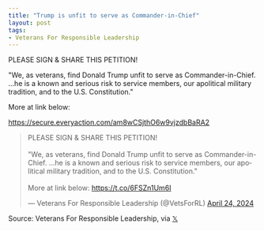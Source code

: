 ```yaml
---
title: "Trump is unfit to serve as Commander-in-Chief"
layout: post
tags:
- Veterans For Responsible Leadership
---
```


PLEASE SIGN & SHARE THIS PETITION!

"We, as veterans, find Donald Trump unfit to serve as Commander-in-Chief. ...he is a known and serious risk to service members, our apolitical military tradition, and to the U.S. Constitution."

More at link below:

https://secure.everyaction.com/am8wCSjthO6w9vjzdbBaRA2

<blockquote class="twitter-tweet"><p lang="en" dir="ltr">PLEASE SIGN &amp; SHARE THIS PETITION!<br /><br />&quot;We, as veterans, find Donald Trump unfit to serve as Commander-in-Chief. ...he is a known and serious risk to service members, our apolitical military tradition, and to the U.S. Constitution.&quot;<br /><br />More at link below: <a href="https://t.co/6FSZn1Um6I">https://t.co/6FSZn1Um6I</a></p>&mdash; Veterans For Responsible Leadership (@VetsForRL) <a href="https://twitter.com/VetsForRL/status/1783195254826438665?ref_src=twsrc%5Etfw">April 24, 2024</a></blockquote> <script async src="https://platform.twitter.com/widgets.js" charset="utf-8"></script>

Source: Veterans For Responsible Leadership, via [𝕏](https://x.com)
